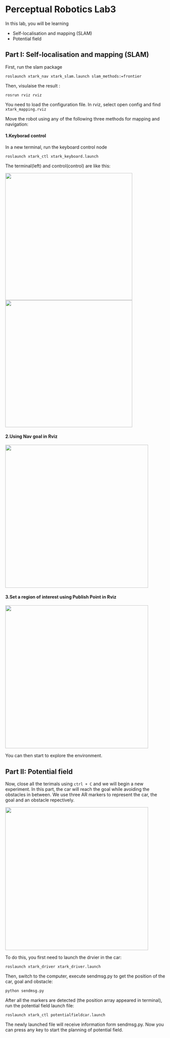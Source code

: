 # Perceptual Robotics Lab3
In this lab, you will be learning 

* Self-localisation and mapping (SLAM)
* Potential field

## Part I: Self-localisation and mapping (SLAM)

First, run the slam package

```roslaunch xtark_nav xtark_slam.launch slam_methods:=frontier```

Then, visulaise the result :

```rosrun rviz rviz```

You need to load the configuration file. In rviz, select open config and find ```xtark_mapping.rviz```

Move the robot using any of the following three methods for mapping and navigation:

#### 1.Keyborad control

In a new terminal, run the keyboard control node

```roslaunch xtark_ctl xtark_keyboard.launch```

The terminal(left) and control(control) are like this:

<img src="pictures/keyboard_terminal.png" width="400" alt=""> <img src="pictures/keyboard.png" width="400" alt=""> 

#### 2.Using Nav goal in Rviz

<img src="pictures/nav_goal.png" width="450" alt="">

#### 3.Set a region of interest using Publish Point in Rviz

<img src="pictures/publish_point.png" width="450" alt="">

You can then start to explore the environment. 


## Part II: Potential field

Now, close all the terimals using ```ctrl + C``` and we will begin a new experiment.
In this part, the car will reach the goal while avoiding the obstacles in between.
We use three AR markers to represent the car, the goal and an obstacle repectively.

<img src="pictures/pf_setup.jpg" width="450" alt="">

To do this, you first need to launch the drvier in the car:

```roslaunch xtark_driver xtark_driver.launch```

Then, switch to the computer, execute sendmsg.py to get the position of the car, goal and obstacle:

```python sendmsg.py```

After all the markers are detected (the position array appeared in terminal), run the potential field launch file:

```roslaunch xtark_ctl potentialfieldcar.launch```

The newly launched file will receive information form sendmsg.py.
Now you can press any key to start the planning of potential field.
